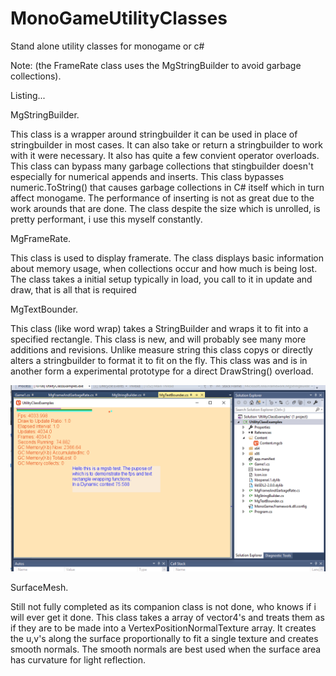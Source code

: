 # MonoGameUtilityClasses

Stand alone utility classes for monogame or c#

Note: (the FrameRate class uses the MgStringBuilder to avoid garbage collections).

Listing...

MgStringBuilder. 

This class is a wrapper around stringbuilder it can be used in place of stringbuilder in most cases.
It can also take or return a stringbuilder to work with it were necessary.
It also has quite a few convient operator overloads.
This class can bypass many garbage collections that stingbuilder doesn't especially for numerical appends and inserts. 
This class bypasses numeric.ToString() that causes garbage collections in C# itself which in turn affect monogame.
The performance of inserting is not as great due to the work arounds that are done.
The class despite the size which is unrolled, is pretty performant, i use this myself constantly.

MgFrameRate.

This class is used to display framerate.
The class displays basic information about memory usage, when collections occur and how much is being lost.
The class takes a initial setup typically in load, you call to it in update and draw, that is all that is required

MgTextBounder.

This class (like word wrap) takes a StringBuilder and wraps it to fit into a specified rectangle.
This class is new, and will probably see many more additions and revisions.
Unlike measure string this class copys or directly alters a stringbuilder to format it to fit on the fly.
This class was and is in another form a experimental prototype for a direct DrawString() overload.

<img src="https://github.com/willmotil/MonoGameUtilityClasses/blob/master/Images/ExampleFpsMgSbTextBounder.png?raw=true">


SurfaceMesh.

Still not fully completed as its companion class is not done, who knows if i will ever get it done.
This class takes a array of vector4's and treats them as if they are to be made into a VertexPositionNormalTexture array.
It creates the u,v's along the surface proportionally to fit a single texture and creates smooth normals.
The smooth normals are best used when the surface area has curvature for light reflection.
